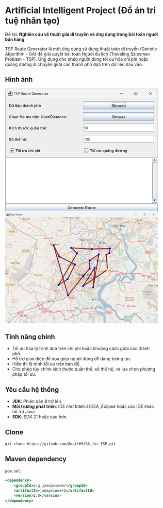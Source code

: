 # Artificial Intelligent Project (Đồ án trí tuệ nhân tạo)
Đề tài: **Nghiên cứu về thuật giải di truyền và ứng dụng trong bài toán người bán hàng** 

TSP Route Generator là một ứng dụng sử dụng thuật toán di truyền (Genetic Algorithm - GA) để giải quyết bài toán Người du lịch (Traveling Salesman Problem - TSP). Ứng dụng cho phép người dùng tối ưu hóa chi phí hoặc quãng đường di chuyển giữa các thành phố dựa trên dữ liệu đầu vào.

## Hình ảnh
![UI](src/main/resources/images/UI.png)
![Map](src/main/resources/images/Map.png)

## Tính năng chính
- Tối ưu hóa lộ trình dựa trên chi phí hoặc khoảng cách giữa các thành phố.
- Hỗ trợ giao diện đồ họa giúp người dùng dễ dàng tương tác.
- Hiển thị lộ trình tối ưu trên bản đồ.
- Cho phép tùy chỉnh kích thước quần thể, số thế hệ, và lựa chọn phương pháp tối ưu.

## Yêu cầu hệ thống
- **JDK**: Phiên bản 8 trở lên.
- **Môi trường phát triển**: IDE như IntelliJ IDEA, Eclipse hoặc các IDE khác hỗ trợ Java.
- **SDK**: SDK 21 hoặc cao hơn.

## Clone

```bash
git clone https://github.com/Goatt69/GA_for_TSP.git
```

## Maven dependency  
`pom.xml`:
```xml
<dependency>
    <groupId>org.jxmapviewer</groupId>
    <artifactId>jxmapviewer2</artifactId>
    <version>2.8</version>
</dependency>
```
